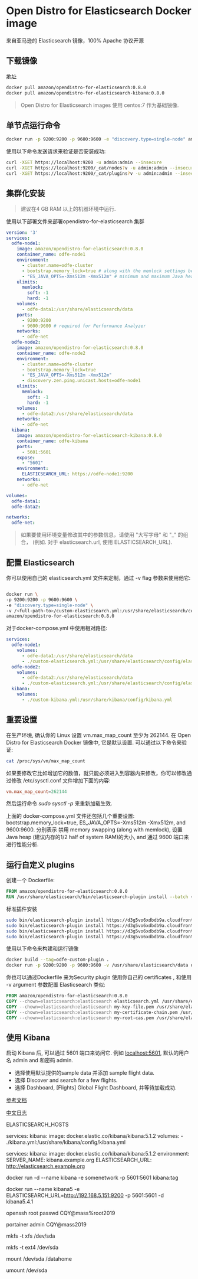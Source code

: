 # Open Distro for Elasticsearch Docker image

来自亚马逊的 Elasticsearch 镜像，100% Apache 协议开源

## 下载镜像

[地址](https://hub.docker.com/r/amazon/opendistro-for-elasticsearch)

``` bash
docker pull amazon/opendistro-for-elasticsearch:0.8.0
docker pull amazon/opendistro-for-elasticsearch-kibana:0.8.0
```

> Open Distro for Elasticsearch images 使用 centos:7 作为基础镜像.

## 单节点运行命令

``` bash
docker run -p 9200:9200 -p 9600:9600 -e "discovery.type=single-node" amazon/opendistro-for-elasticsearch:0.8.0
```

使用以下命令发送请求来验证是否安装成功:

``` bash
curl -XGET https://localhost:9200 -u admin:admin --insecure
curl -XGET https://localhost:9200/_cat/nodes?v -u admin:admin --insecure
curl -XGET https://localhost:9200/_cat/plugins?v -u admin:admin --insecure
```

## 集群化安装

> 建议在4 GB RAM 以上的机器环境中运行.

使用以下部署文件来部署opendistro-for-elasticsearch 集群

``` yaml
version: '3'
services:
  odfe-node1:
    image: amazon/opendistro-for-elasticsearch:0.8.0
    container_name: odfe-node1
    environment:
      - cluster.name=odfe-cluster
      - bootstrap.memory_lock=true # along with the memlock settings below, disables swapping
      - "ES_JAVA_OPTS=-Xms512m -Xmx512m" # minimum and maximum Java heap size, recommend setting both to 50% of system RAM
    ulimits:
      memlock:
        soft: -1
        hard: -1
    volumes:
      - odfe-data1:/usr/share/elasticsearch/data
    ports:
      - 9200:9200
      - 9600:9600 # required for Performance Analyzer
    networks:
      - odfe-net
  odfe-node2:
    image: amazon/opendistro-for-elasticsearch:0.8.0
    container_name: odfe-node2
    environment:
      - cluster.name=odfe-cluster
      - bootstrap.memory_lock=true
      - "ES_JAVA_OPTS=-Xms512m -Xmx512m"
      - discovery.zen.ping.unicast.hosts=odfe-node1
    ulimits:
      memlock:
        soft: -1
        hard: -1
    volumes:
      - odfe-data2:/usr/share/elasticsearch/data
    networks:
      - odfe-net
  kibana:
    image: amazon/opendistro-for-elasticsearch-kibana:0.8.0
    container_name: odfe-kibana
    ports:
      - 5601:5601
    expose:
      - "5601"
    environment:
      ELASTICSEARCH_URL: https://odfe-node1:9200
    networks:
      - odfe-net

volumes:
  odfe-data1:
  odfe-data2:

networks:
  odfe-net:
```

> 如果要使用环境变量修改其中的参数信息，请使用 "大写字母" 和 "_" 的组合， (例如. 对于 elasticsearch.url, 使用 ELASTICSEARCH_URL).

## 配置 Elasticsearch

你可以使用自己的 elasticsearch.yml 文件来定制，通过 -v flag 参数来使用他它:

``` bash

docker run \
-p 9200:9200 -p 9600:9600 \
-e "discovery.type=single-node" \
-v /<full-path-to>/custom-elasticsearch.yml:/usr/share/elasticsearch/config/elasticsearch.yml \
amazon/opendistro-for-elasticsearch:0.8.0

```

对于docker-compose.yml 中使用相对路径:

``` yaml
services:
  odfe-node1:
    volumes:
      - odfe-data1:/usr/share/elasticsearch/data
      - ./custom-elasticsearch.yml:/usr/share/elasticsearch/config/elasticsearch.yml
  odfe-node2:
    volumes:
      - odfe-data2:/usr/share/elasticsearch/data
      - ./custom-elasticsearch.yml:/usr/share/elasticsearch/config/elasticsearch.yml
  kibana:
    volumes:
      - ./custom-kibana.yml:/usr/share/kibana/config/kibana.yml
```

## 重要设置

在生产环境, 确认你的 Linux 设置 vm.max_map_count 至少为 262144. 在 Open Distro for Elasticsearch Docker 镜像中, 它是默认设置. 可以通过以下命令来验证:

``` bash
cat /proc/sys/vm/max_map_count
```

如果要修改它比如增加它的数值，就只能必须进入到容器内来修改，你可以修改通过修改  /etc/sysctl.conf 文件增加下面的内容:

``` conf
vm.max_map_count=262144
```

然后运行命令 *sudo sysctl -p* 来重新加载生效.

上面的 docker-compose.yml 文件还包括几个重要设置: bootstrap.memory_lock=true, ES_JAVA_OPTS=-Xms512m -Xmx512m, and 9600:9600. 分别表示 禁用 memory swapping (along with memlock), 设置 Java heap (建议内存的1/2 half of system RAM)的大小, and 通过 9600 端口来进行性能分析.

## 运行自定义 plugins

创建一个 Dockerfile:

``` Dockerfile
FROM amazon/opendistro-for-elasticsearch:0.8.0
RUN /usr/share/elasticsearch/bin/elasticsearch-plugin install --batch <plugin-name-or-url>

```

标准插件安装

``` bash
sudo bin/elasticsearch-plugin install https://d3g5vo6xdbdb9a.cloudfront.net/downloads/elasticsearch-plugins/opendistro-security/opendistro_security-0.8.0.0.zip
sudo bin/elasticsearch-plugin install https://d3g5vo6xdbdb9a.cloudfront.net/downloads/elasticsearch-plugins/opendistro-alerting/opendistro_alerting-0.8.0.0.zip
sudo bin/elasticsearch-plugin install https://d3g5vo6xdbdb9a.cloudfront.net/downloads/elasticsearch-plugins/opendistro-sql/opendistro_sql-0.8.0.0.zip
sudo bin/elasticsearch-plugin install https://d3g5vo6xdbdb9a.cloudfront.net/downloads/elasticsearch-plugins/performance-analyzer/opendistro_performance_analyzer-0.8.0.0.zip
```

使用以下命令来构建和运行镜像

``` bash 
docker build --tag=odfe-custom-plugin .
docker run -p 9200:9200 -p 9600:9600 -v /usr/share/elasticsearch/data odfe-custom-plugin
```

你也可以通过Dockerfile 来为Security plugin 使用你自己的 certificates , 和使用 -v argument 参数配置 Elasticsearch 类似:

``` Dockerfile 
FROM amazon/opendistro-for-elasticsearch:0.8.0
COPY --chown=elasticsearch:elasticsearch elasticsearch.yml /usr/share/elasticsearch/config/
COPY --chown=elasticsearch:elasticsearch my-key-file.pem /usr/share/elasticsearch/config/
COPY --chown=elasticsearch:elasticsearch my-certificate-chain.pem /usr/share/elasticsearch/config/
COPY --chown=elasticsearch:elasticsearch my-root-cas.pem /usr/share/elasticsearch/config/

```

## 使用 Kibana

启动 Kibana 后, 可以通过 5601 端口来访问它. 例如 [localhost:5601](http://localhost:5601),
默认的用户名 admin and 和密码 admin.

- 选择使用默认提供的sample data 并添加 sample flight data.
- 选择 Discover and search for a few flights.
- 选择 Dashboard, [Flights] Global Flight Dashboard, 并等待加载成功.

[参考文档](https://opendistro.github.io/for-elasticsearch-docs/docs/kibana/)

[中文日志](https://aws.amazon.com/cn/blogs/china/iot-alerting-open-distro-for-elasticsearch/)

ELASTICSEARCH_HOSTS

services:
  kibana:
    image: docker.elastic.co/kibana/kibana:5.1.2
    volumes:
      - ./kibana.yml:/usr/share/kibana/config/kibana.yml
	  
	  
services:
  kibana:
    image: docker.elastic.co/kibana/kibana:5.1.2
    environment:
      SERVER_NAME: kibana.example.org
      ELASTICSEARCH_URL: http://elasticsearch.example.org	  



docker run -d --name kibana -e somenetwork -p 5601:5601 kibana:tag

docker run --name kibana5 -e ELASTICSEARCH_URL=http://192.168.5.151:9200 -p 5601:5601 -d  kibana5.4.1

openssh
root
passwd
CQY@mass%root2019

portainer
admin
CQY@mass2019
 
 mkfs -t xfs /dev/sda
 
 mkfs -t ext4 /dev/sda
 
 mount /dev/sda /datahome
 
 umount /dev/sda 
 
 
 